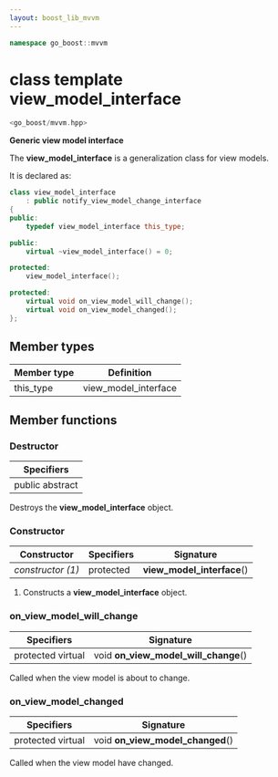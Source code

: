 ```yaml
---
layout: boost_lib_mvvm
---
```


```c++
namespace go_boost::mvvm
```

# class template view_model_interface

```c++
<go_boost/mvvm.hpp>
```

**Generic view model interface**

The **view_model_interface** is a generalization class for view models.

It is declared as:

```c++
class view_model_interface
    : public notify_view_model_change_interface
{
public:
    typedef view_model_interface this_type;

public:
    virtual ~view_model_interface() = 0;

protected:
    view_model_interface();

protected:
    virtual void on_view_model_will_change();
    virtual void on_view_model_changed();
};
```

## Member types

Member type | Definition
-|-
this_type | view_model_interface

## Member functions

### Destructor

Specifiers |
-|
public abstract |

Destroys the **view_model_interface** object.

### Constructor

Constructor | Specifiers | Signature
-|-|-
*constructor (1)* | protected | **view_model_interface**()

1. Constructs a **view_model_interface** object.

### on_view_model_will_change

Specifiers | Signature
-|-
protected virtual | void **on_view_model_will_change**()

Called when the view model is about to change.

### on_view_model_changed

Specifiers | Signature
-|-
protected virtual | void **on_view_model_changed**()

Called when the view model have changed.
